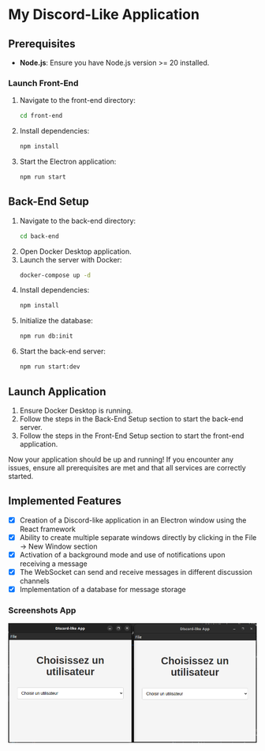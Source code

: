 # My Discord-Like Application

## Prerequisites

- **Node.js**: Ensure you have Node.js version >= 20 installed.

### Launch Front-End

1. Navigate to the front-end directory:
   ```sh
   cd front-end
   ```
2. Install dependencies:
   ```sh
   npm install
   ```
3. Start the Electron application:

   ```sh
   npm run start
   ```

## Back-End Setup

1. Navigate to the back-end directory:
   ```sh
   cd back-end
   ```
2. Open Docker Desktop application.
3. Launch the server with Docker:
   ```sh
   docker-compose up -d
   ```
4. Install dependencies:
   ```sh
   npm install
   ```
5. Initialize the database:
   ```sh
   npm run db:init
   ```
6. Start the back-end server:
   ```sh
   npm run start:dev
   ```

## Launch Application

1. Ensure Docker Desktop is running.
2. Follow the steps in the Back-End Setup section to start the back-end server.
3. Follow the steps in the Front-End Setup section to start the front-end application.

Now your application should be up and running! If you encounter any issues, ensure all prerequisites are met and that all services are correctly started.

## Implemented Features

- [x] Creation of a Discord-like application in an Electron window using the React framework
- [x] Ability to create multiple separate windows directly by clicking in the File -> New Window section
- [x] Activation of a background mode and use of notifications upon receiving a message
- [x] The WebSocket can send and receive messages in different discussion channels
- [x] Implementation of a database for message storage

### Screenshots App

![Login section](./docs/Screenshots%20/screenshots-1.png 'Login section')

